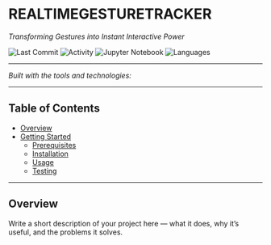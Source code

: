 # REALTIMEGESTURETRACKER

*Transforming Gestures into Instant Interactive Power*

![Last Commit](https://img.shields.io/github/last-commit/USERNAME/REPOSITORY?color=grey&label=last%20commit)
![Activity](https://img.shields.io/badge/yesterday-blue)
![Jupyter Notebook](https://img.shields.io/badge/jupyter%20notebook-100%25-blue)
![Languages](https://img.shields.io/badge/languages-1-grey)

---

*Built with the tools and technologies:*

<!-- Add your tech stack logos here -->
<!-- Example: ![Python](https://img.shields.io/badge/Python-3.x-blue) -->

---

## Table of Contents

- [Overview](#overview)
- [Getting Started](#getting-started)
  - [Prerequisites](#prerequisites)
  - [Installation](#installation)
  - [Usage](#usage)
  - [Testing](#testing)

---

## Overview
Write a short description of your project here — what it does, why it’s useful, and the problems it solves.
